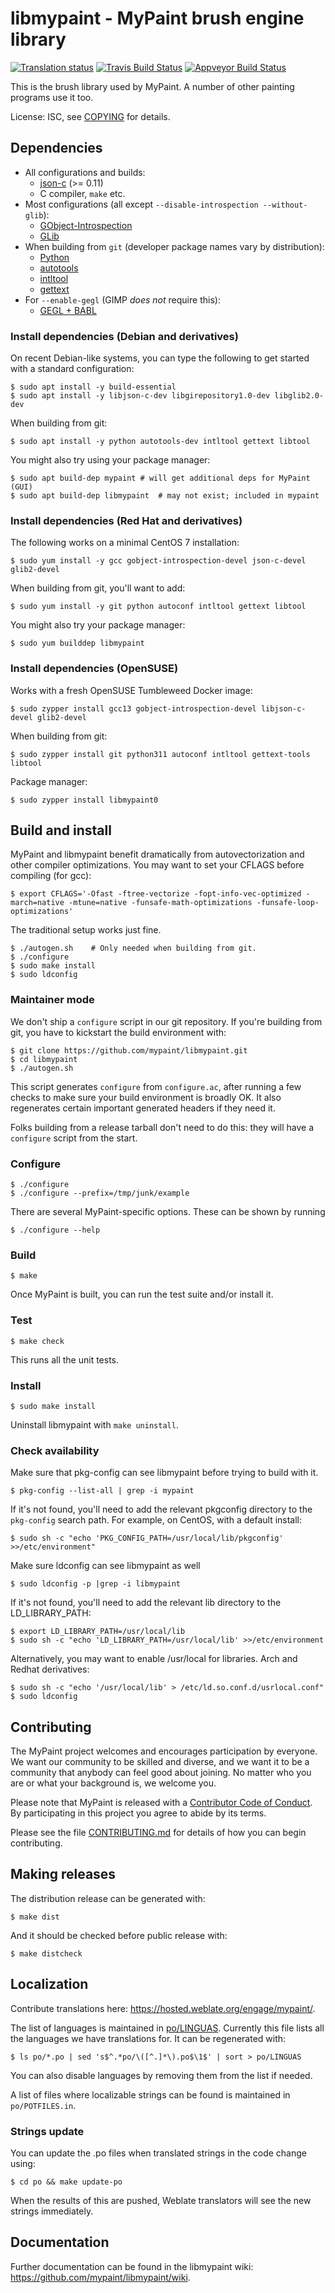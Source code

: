 # libmypaint - MyPaint brush engine library

[![Translation status](https://hosted.weblate.org/widgets/mypaint/-/libmypaint/svg-badge.svg)](https://hosted.weblate.org/engage/mypaint/?utm_source=widget)
[![Travis Build Status](https://travis-ci.org/mypaint/libmypaint.svg?branch=master)](https://travis-ci.org/mypaint/libmypaint)
[![Appveyor Build Status](https://ci.appveyor.com/api/projects/status/github/mypaint/libmypaint?branch=master&svg=true)](https://ci.appveyor.com/project/jonnor/libmypaint)

This is the brush library used by MyPaint. A number of other painting
programs use it too.

License: ISC, see [COPYING](./COPYING) for details.

## Dependencies

* All configurations and builds:
  - [json-c](https://github.com/json-c/json-c/wiki) (>= 0.11)
  - C compiler, `make` etc.
* Most configurations (all except `--disable-introspection --without-glib`):
  - [GObject-Introspection](https://live.gnome.org/GObjectIntrospection)
  - [GLib](https://wiki.gnome.org/Projects/GLib)
* When building from `git` (developer package names vary by distribution):
  - [Python](http://python.org/)
  - [autotools](https://en.wikipedia.org/wiki/GNU_Build_System)
  - [intltool](https://freedesktop.org/wiki/Software/intltool/)
  - [gettext](https://www.gnu.org/software/gettext/gettext.html)
* For `--enable-gegl` (GIMP *does not* require this):
  - [GEGL + BABL](http://gegl.org/)

### Install dependencies (Debian and derivatives)

On recent Debian-like systems, you can type the following
to get started with a standard configuration:

    $ sudo apt install -y build-essential
    $ sudo apt install -y libjson-c-dev libgirepository1.0-dev libglib2.0-dev

When building from git:

    $ sudo apt install -y python autotools-dev intltool gettext libtool
    
You might also try using your package manager:

    $ sudo apt build-dep mypaint # will get additional deps for MyPaint (GUI)
    $ sudo apt build-dep libmypaint  # may not exist; included in mypaint

### Install dependencies (Red Hat and derivatives)

The following works on a minimal CentOS 7 installation:

    $ sudo yum install -y gcc gobject-introspection-devel json-c-devel glib2-devel

When building from git, you'll want to add:

    $ sudo yum install -y git python autoconf intltool gettext libtool
    
You might also try your package manager:
    
    $ sudo yum builddep libmypaint

### Install dependencies (OpenSUSE)

Works with a fresh OpenSUSE Tumbleweed Docker image:

    $ sudo zypper install gcc13 gobject-introspection-devel libjson-c-devel glib2-devel

When building from git:

    $ sudo zypper install git python311 autoconf intltool gettext-tools libtool

Package manager:

    $ sudo zypper install libmypaint0

## Build and install

MyPaint and libmypaint benefit dramatically from autovectorization and other compiler optimizations.
You may want to set your CFLAGS before compiling (for gcc):

    $ export CFLAGS='-Ofast -ftree-vectorize -fopt-info-vec-optimized -march=native -mtune=native -funsafe-math-optimizations -funsafe-loop-optimizations'

The traditional setup works just fine.

    $ ./autogen.sh    # Only needed when building from git.
    $ ./configure
    $ sudo make install
    $ sudo ldconfig

### Maintainer mode

We don't ship a `configure` script in our git repository. If you're
building from git, you have to kickstart the build environment with:

    $ git clone https://github.com/mypaint/libmypaint.git
    $ cd libmypaint
    $ ./autogen.sh

This script generates `configure` from `configure.ac`, after running a
few checks to make sure your build environment is broadly OK. It also
regenerates certain important generated headers if they need it.

Folks building from a release tarball don't need to do this: they will
have a `configure` script from the start.

### Configure

    $ ./configure
    $ ./configure --prefix=/tmp/junk/example

There are several MyPaint-specific options.
These can be shown by running

    $ ./configure --help

### Build

    $ make

Once MyPaint is built, you can run the test suite and/or install it.

### Test

    $ make check

This runs all the unit tests.

### Install

    $ sudo make install

Uninstall libmypaint with `make uninstall`.

### Check availability

Make sure that pkg-config can see libmypaint before trying to build with it.

    $ pkg-config --list-all | grep -i mypaint

If it's not found, you'll need to add the relevant pkgconfig directory to
the `pkg-config` search path. For example, on CentOS, with a default install:

    $ sudo sh -c "echo 'PKG_CONFIG_PATH=/usr/local/lib/pkgconfig' >>/etc/environment"

Make sure ldconfig can see libmypaint as well

    $ sudo ldconfig -p |grep -i libmypaint

If it's not found, you'll need to add the relevant lib directory to
the LD_LIBRARY_PATH:
    
    $ export LD_LIBRARY_PATH=/usr/local/lib
    $ sudo sh -c "echo 'LD_LIBRARY_PATH=/usr/local/lib' >>/etc/environment

Alternatively, you may want to enable /usr/local for libraries.  Arch and Redhat derivatives:

    $ sudo sh -c "echo '/usr/local/lib' > /etc/ld.so.conf.d/usrlocal.conf"
    $ sudo ldconfig

## Contributing

The MyPaint project welcomes and encourages participation by everyone.
We want our community to be skilled and diverse,
and we want it to be a community that anybody can feel good about joining.
No matter who you are or what your background is, we welcome you.

Please note that MyPaint is released with a
[Contributor Code of Conduct](CODE_OF_CONDUCT.md).
By participating in this project you agree to abide by its terms.

Please see the file [CONTRIBUTING.md](CONTRIBUTING.md)
for details of how you can begin contributing.

## Making releases

The distribution release can be generated with:

    $ make dist

And it should be checked before public release with:

    $ make distcheck

## Localization

Contribute translations here: <https://hosted.weblate.org/engage/mypaint/>.

The list of languages is maintained in [po/LINGUAS](po/LINGUAS).
Currently this file lists all the languages we have translations for.
It can be regenerated with:

    $ ls po/*.po | sed 's$^.*po/\([^.]*\).po$\1$' | sort > po/LINGUAS

You can also disable languages by removing them from the list if needed.

A list of files where localizable strings can be found is maintained
in `po/POTFILES.in`.

### Strings update

You can update the .po files when translated strings in the code change
using:

    $ cd po && make update-po

When the results of this are pushed, Weblate translators will see the
new strings immediately.

## Documentation

Further documentation can be found in the libmypaint wiki:
<https://github.com/mypaint/libmypaint/wiki>.
